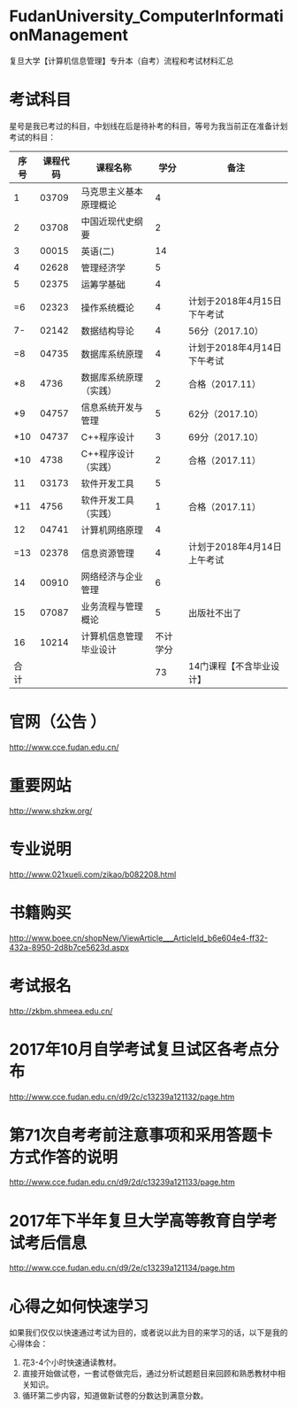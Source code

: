 # FudanUniversity_ComputerInformationManagement
复旦大学【计算机信息管理】专升本（自考）流程和考试材料汇总



# 考试科目
星号是我已考过的科目，中划线在后是待补考的科目，等号为我当前正在准备计划考试的科目：

| 序号 | 课程代码 | 课程名称               | 学分     | 备注                        |
| ---- | -------- | ---------------------- | -------- | --------------------------- |
| 1	   | 03709    | 马克思主义基本原理概论 | 4        |   |
| 2	   | 03708	  | 中国近现代史纲要	   | 2	      |   |
| 3	   | 00015	  | 英语(二)	           | 14	      |   |
| 4	   | 02628	  | 管理经济学	           | 5	      |   |
| 5	   | 02375	  | 运筹学基础	           | 4	      |   |
|=6	   | 02323	  | 操作系统概论	       | 4	      | 计划于2018年4月15日下午考试 |
|7-	   | 02142	  | 数据结构导论	       | 4	      | 56分（2017.10） |
|=8	   | 04735	  | 数据库系统原理	       | 4	      | 计划于2018年4月14日下午考试 |
|*8    | 4736	  | 数据库系统原理（实践） | 2	      | 合格（2017.11） |
|*9	   | 04757	  | 信息系统开发与管理	   | 5	      | 62分（2017.10） |
|*10   | 04737	  | C++程序设计	           | 3	      | 69分（2017.10） |
|*10   | 4738	  | C++程序设计（实践）    | 2	      | 合格（2017.11） |
| 11   | 03173	  | 软件开发工具	       | 5	      |   |
|*11   | 4756 	  | 软件开发工具（实践）   | 1	      | 合格（2017.11） |
| 12   | 04741	  | 计算机网络原理	       | 4	      |   |
|=13   | 02378	  | 信息资源管理	       | 4	      | 计划于2018年4月14日上午考试 |
| 14   | 00910	  | 网络经济与企业管理	   | 6	      |   |
| 15   | 07087	  | 业务流程与管理概论	   | 5	      | 出版社不出了                |
| 16   | 10214	  | 计算机信息管理毕业设计 | 不计学分 |   |
| 合计 |          |          	 	 	   | 73	      | 14门课程【不含毕业设计】    |


# 官网（公告 ）
http://www.cce.fudan.edu.cn/


# 重要网站
http://www.shzkw.org/


# 专业说明
http://www.021xueli.com/zikao/b082208.html


# 书籍购买
http://www.boee.cn/shopNew/ViewArticle___ArticleId_b6e604e4-ff32-432a-8950-2d8b7ce5623d.aspx


# 考试报名
http://zkbm.shmeea.edu.cn/


# 2017年10月自学考试复旦试区各考点分布
http://www.cce.fudan.edu.cn/d9/2c/c13239a121132/page.htm


# 第71次自考考前注意事项和采用答题卡方式作答的说明
http://www.cce.fudan.edu.cn/d9/2d/c13239a121133/page.htm


# 2017年下半年复旦大学高等教育自学考试考后信息
http://www.cce.fudan.edu.cn/d9/2e/c13239a121134/page.htm



# 心得之如何快速学习
如果我们仅仅以快速通过考试为目的，或者说以此为目的来学习的话，以下是我的心得体会：
1. 花3-4个小时快速通读教材。
2. 直接开始做试卷，一套试卷做完后，通过分析试题题目来回顾和熟悉教材中相关知识。
3. 循环第二步内容，知道做新试卷的分数达到满意分数。


